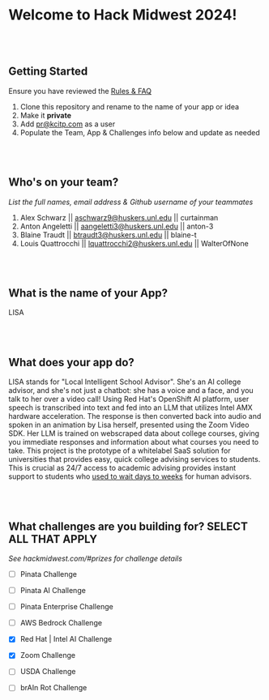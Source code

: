 # Welcome to Hack Midwest 2024!
<br /><br />


## Getting Started
Ensure you have reviewed the [Rules & FAQ](https://hackmidwest.com/#faq)
1. Clone this repository and rename to the name of your app or idea
2. Make it **private**
3. Add pr@kcitp.com as a user
4. Populate the Team, App & Challenges info below and update as needed

<br /><br />

## Who's on your team?
*List the full names,  email address & Github username of your teammates*

1. Alex Schwarz || aschwarz9@huskers.unl.edu || curtainman
2. Anton Angeletti || aangeletti3@huskers.unl.edu || anton-3
3. Blaine Traudt || btraudt3@huskers.unl.edu || blaine-t
4. Louis Quattrocchi || lquattrocchi2@huskers.unl.edu || WalterOfNone

<br /><br />


## What is the name of your App?
LISA

<br /><br />
## What does your app do?

LISA stands for "Local Intelligent School Advisor". She's an AI college advisor, and she's not just a chatbot: she has a voice and a face, and you talk to her over a video call! Using Red Hat's OpenShift AI platform, user speech is transcribed into text and fed into an LLM that utilizes Intel AMX hardware acceleration. The response is then converted back into audio and spoken in an animation by Lisa herself, presented using the Zoom Video SDK. Her LLM is trained on webscraped data about college courses, giving you immediate responses and information about what courses you need to take. This project is the prototype of a whitelabel SaaS solution for universities that provides easy, quick college advising services to students. This is crucial as 24/7 access to academic advising provides instant support to students who [used to wait days to weeks](https://thedailycougar.com/2020/12/28/students-discouraged-by-academic-advising-wait-times/) for human advisors.

<br /><br />


## What challenges are you building for? SELECT ALL THAT APPLY
*See hackmidwest.com/#prizes for challenge details*
- [ ]  Pinata Challenge
- [ ]  Pinata AI Challenge
- [ ]  Pinata Enterprise Challenge
- [ ]  AWS Bedrock Challenge
- [x]  Red Hat | Intel AI Challenge
- [x]  Zoom Challenge
- [ ]  USDA Challenge
- [ ]  brAIn Rot Challenge


<br /><br />
